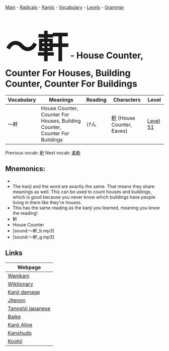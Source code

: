 <style> bigfont {font-size: 100px}</style>
[Main](../README.md) -
[Radicals](../radicals.md) -
[Kanjis](../kanjis.md) -
[Vocabulary](../vocabulary.md) -
[Levels](../levels.md) -
[Grammar](../grammar.md)
# <bigfont> 〜軒</bigfont> - House Counter, Counter For Houses, Building Counter, Counter For Buildings 

| Vocabulary | Meanings | Reading | Characters | Level |
| --- | --- | --- | --- | --- |
| 〜軒 | House Counter, Counter For Houses, Building Counter, Counter For Buildings | けん |  [軒](../kanjis/軒.md) (House Counter, Eaves) | [Level 51](../levels/wk_level51.md) |

Previous vocab: [軒](軒.md) Next vocab: [柔軟](柔軟.md) 

## Mnemonics:

* 
* The kanji and the word are exactly the same. That means they share meanings as well. This can be used to count houses and buildings, which is good because you never know which buildings have people living in them like they're houses.
* This has the same reading as the kanji you learned, meaning you know the reading!
* 軒
* House Counter
* [sound:〜軒_b.mp3]
* [sound:〜軒_g.mp3]


## Links 

| Webpage |
| --- |
| [Wanikani          ](https://www.wanikani.com/kanji/〜軒) |
| [Wiktionary        ](https://en.wiktionary.org/wiki/〜軒) |
| [Kanji damage      ](http://www.kanjidamage.com/kanji/search?utf8=✓&q=〜軒) |
| [Jitenon           ](https://jitenon.com/kanji/〜軒) |
| [Tanoshii japanese ](https://www.tanoshiijapanese.com/dictionary/kanji.cfm?k=〜軒) |
| [Baike             ](https://baike.baidu.com/item/〜軒) |
| [Kanji Alive       ](https://app.kanjialive.com/〜軒) |
| [Kanshudo          ](https://www.kanshudo.com/searchmn?q=〜軒) |
| [Koohii            ](https://kanji.koohii.com/study/kanji/〜軒) |
